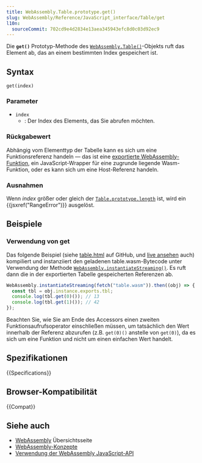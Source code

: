 ```yaml
---
title: WebAssembly.Table.prototype.get()
slug: WebAssembly/Reference/JavaScript_interface/Table/get
l10n:
  sourceCommit: 702cd9e4d2834e13aea345943efc8d0c03d92ec9
---
```


Die **`get()`** Prototyp-Methode des [`WebAssembly.Table()`](/de/docs/WebAssembly/Reference/JavaScript_interface/Table)-Objekts ruft das Element ab, das an einem bestimmten Index gespeichert ist.

## Syntax

```js-nolint
get(index)
```

### Parameter

- `index`
  - : Der Index des Elements, das Sie abrufen möchten.

### Rückgabewert

Abhängig vom Elementtyp der Tabelle kann es sich um eine Funktionsreferenz handeln — das ist eine [exportierte WebAssembly-Funktion](/de/docs/WebAssembly/Guides/Exported_functions), ein JavaScript-Wrapper für eine zugrunde liegende Wasm-Funktion, oder es kann sich um eine Host-Referenz handeln.

### Ausnahmen

Wenn _index_ größer oder gleich der [`Table.prototype.length`](/de/docs/WebAssembly/Reference/JavaScript_interface/Table/length) ist, wird ein {{jsxref("RangeError")}} ausgelöst.

## Beispiele

### Verwendung von get

Das folgende Beispiel (siehe [table.html](https://github.com/mdn/webassembly-examples/blob/main/js-api-examples/table.html) auf GitHub, und [live ansehen](https://mdn.github.io/webassembly-examples/js-api-examples/table.html) auch) kompiliert und instanziiert den geladenen table.wasm-Bytecode unter Verwendung der Methode [`WebAssembly.instantiateStreaming()`](/de/docs/WebAssembly/Reference/JavaScript_interface/instantiateStreaming_static). Es ruft dann die in der exportierten Tabelle gespeicherten Referenzen ab.

```js
WebAssembly.instantiateStreaming(fetch("table.wasm")).then((obj) => {
  const tbl = obj.instance.exports.tbl;
  console.log(tbl.get(0)()); // 13
  console.log(tbl.get(1)()); // 42
});
```

Beachten Sie, wie Sie am Ende des Accessors einen zweiten Funktionsaufrufsoperator einschließen müssen, um tatsächlich den Wert innerhalb der Referenz abzurufen (z.B. `get(0)()` anstelle von `get(0)`), da es sich um eine Funktion und nicht um einen einfachen Wert handelt.

## Spezifikationen

{{Specifications}}

## Browser-Kompatibilität

{{Compat}}

## Siehe auch

- [WebAssembly](/de/docs/WebAssembly) Übersichtsseite
- [WebAssembly-Konzepte](/de/docs/WebAssembly/Guides/Concepts)
- [Verwendung der WebAssembly JavaScript-API](/de/docs/WebAssembly/Guides/Using_the_JavaScript_API)
